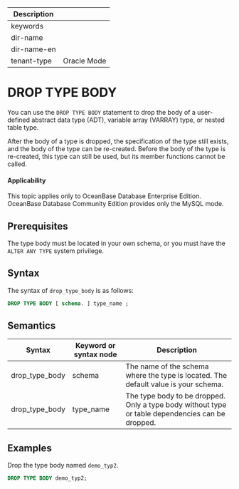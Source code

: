 | Description   |                 |
|---------------|-----------------|
| keywords      |                 |
| dir-name      |                 |
| dir-name-en   |                 |
| tenant-type   | Oracle Mode     |

# DROP TYPE BODY

You can use the `DROP TYPE BODY` statement to drop the body of a user-defined abstract data type (ADT), variable array (VARRAY) type, or nested table type.

After the body of a type is dropped, the specification of the type still exists, and the body of the type can be re-created. Before the body of the type is re-created, this type can still be used, but its member functions cannot be called.

  <main id="notice" >
    <h4>Applicability</h4>
    <p>This topic applies only to OceanBase Database Enterprise Edition. OceanBase Database Community Edition provides only the MySQL mode. </p>
  </main>

## Prerequisites

The type body must be located in your own schema, or you must have the `ALTER ANY TYPE` system privilege.

## Syntax

The syntax of `drop_type_body` is as follows:

```sql
DROP TYPE BODY [ schema. ] type_name ;
```

## Semantics

| Syntax | Keyword or syntax node | Description |
|----------------|-----------|----------------------------------------------------|
| drop_type_body | schema | The name of the schema where the type is located. The default value is your schema.  |
| drop_type_body | type_name | The type body to be dropped. Only a type body without type or table dependencies can be dropped.  |

## Examples

Drop the type body named `demo_typ2`.

```sql
DROP TYPE BODY demo_typ2;
```
